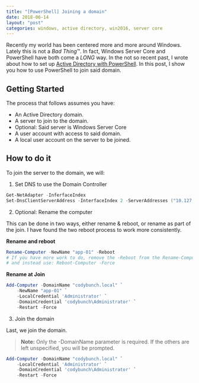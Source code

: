 ```yaml
---
title: "[PowerShell] Joining a domain"
date: 2018-06-14
layout: "post"
categories: windows, active directory, win2016, server core
---
```


Recently my world has been centered more and more around Windows. Lately this is not a _Bad Thing_™. In fact, Windows Server Core and PowerShell have both come a _LONG_ way. In the not so recent past, I wrote about how to set up [Active Directory with PowerShell](https://blog.codybunch.com/2017/04/10/Building-a-Windows-Domain-with-PowerShell/). In this post, I show you how to use PowerShell to join said domain.

## Getting Started

The process that follows assumes you have:

* An Active Directory domain.
* A server to join to the domain.
* Optional: Said server is Windows Server Core
* A user account with access to said domain.
* A local user account on the server to be joined.

## How to do it

To join the server to the domain, we will:

1. Set DNS to use the Domain Controller

```powershell
Get-NetAdapter -InferfaceIndex
Set-DnsClientServerAddress -InterfaceIndex 2 -ServerAddresses ("10.127.16.100")
```

2. Optional: Rename the computer

This can be done in two ways, either rename & reboot, or rename as part of the join. I have found the two reboot process to work more consistently.

**Rename and reboot**

```powershell
Rename-Computer -NewName "app-01" -Reboot
# If you have more work to do, remove the -Reboot from the Rename-Computer command
# and instead use: Reboot-Computer -Force
```

**Rename at Join**

```powershell
Add-Computer -DomainName "codybunch.local" `
    -NewName "app-01" `
    -LocalCredential 'Administrator' `
    -DomainCredential 'codybunch\Administrator' `
    -Restart -Force
```

3. Join the domain

Last, we join the domain.

> **Note:** Only the -DomainName parameter is required. If the others are left unspecified, you will be prompted.

```powershell
Add-Computer -DomainName "codybunch.local" `
    -LocalCredential 'Administrator' `
    -DomainCredential 'codybunch\Administrator' `
    -Restart -Force
```